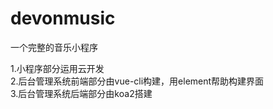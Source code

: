 # devonmusic
一个完整的音乐小程序

1.小程序部分运用云开发  
2.后台管理系统前端部分由vue-cli构建，用element帮助构建界面  
3.后台管理系统后端部分由koa2搭建
